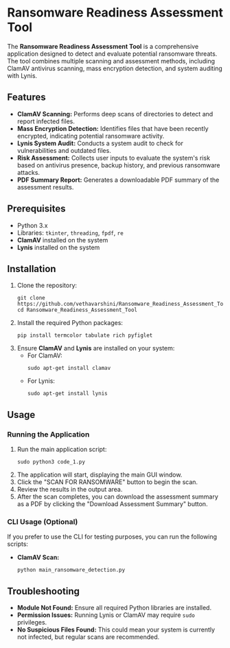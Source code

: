 <h1>Ransomware Readiness Assessment Tool</h1>

  <p>The <strong>Ransomware Readiness Assessment Tool</strong> is a comprehensive application designed to detect and evaluate potential ransomware threats. The tool combines multiple scanning and assessment methods, including ClamAV antivirus scanning, mass encryption detection, and system auditing with Lynis.</p>

  <h2>Features</h2>
  <ul>
    <li><strong>ClamAV Scanning:</strong> Performs deep scans of directories to detect and report infected files.</li>
    <li><strong>Mass Encryption Detection:</strong> Identifies files that have been recently encrypted, indicating potential ransomware activity.</li>
    <li><strong>Lynis System Audit:</strong> Conducts a system audit to check for vulnerabilities and outdated files.</li>
    <li><strong>Risk Assessment:</strong> Collects user inputs to evaluate the system's risk based on antivirus presence, backup history, and previous ransomware attacks.</li>
    <li><strong>PDF Summary Report:</strong> Generates a downloadable PDF summary of the assessment results.</li>
  </ul>


  <h2>Prerequisites</h2>
  <ul>
    <li>Python 3.x</li>
    <li>Libraries: <code>tkinter</code>, <code>threading</code>, <code>fpdf</code>, <code>re</code></li>
    <li><strong>ClamAV</strong> installed on the system</li>
    <li><strong>Lynis</strong> installed on the system</li>
  </ul>

  <h2>Installation</h2>
  <ol>
    <li>Clone the repository:
      <pre><code>git clone https://github.com/vethavarshini/Ransomware_Readiness_Assessment_Tool.git
cd Ransomware_Readiness_Assessment_Tool</code></pre>
    </li>
    <li>Install the required Python packages:
      <pre><code>pip install termcolor tabulate rich pyfiglet</code></pre>
    </li>
    <li>Ensure <strong>ClamAV</strong> and <strong>Lynis</strong> are installed on your system:
      <ul>
        <li>For ClamAV:
          <pre><code>sudo apt-get install clamav</code></pre>
        </li>
        <li>For Lynis:
          <pre><code>sudo apt-get install lynis</code></pre>
        </li>
      </ul>
    </li>
  </ol>

  <h2>Usage</h2>
  <h3>Running the Application</h3>
  <ol>
    <li>Run the main application script:
      <pre><code>sudo python3 code_1.py</code></pre>
    </li>
    <li>The application will start, displaying the main GUI window.</li>
    <li>Click the "SCAN FOR RANSOMWARE" button to begin the scan.</li>
    <li>Review the results in the output area.</li>
    <li>After the scan completes, you can download the assessment summary as a PDF by clicking the "Download Assessment Summary" button.</li>
  </ol>

  <h3>CLI Usage (Optional)</h3>
  <p>If you prefer to use the CLI for testing purposes, you can run the following scripts:</p>
  <ul>
    <li><strong>ClamAV Scan:</strong> 
      <pre><code>python main_ransomware_detection.py</code></pre>
    </li>
  </ul>
  
  <h2>Troubleshooting</h2>
  <ul>
    <li><strong>Module Not Found:</strong> Ensure all required Python libraries are installed.</li>
    <li><strong>Permission Issues:</strong> Running Lynis or ClamAV may require <code>sudo</code> privileges.</li>
    <li><strong>No Suspicious Files Found:</strong> This could mean your system is currently not infected, but regular scans are recommended.</li>
  </ul>

